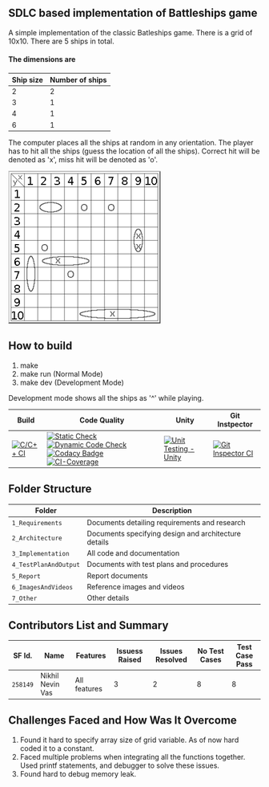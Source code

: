 ## SDLC based implementation of Battleships game

A simple implementation of the classic Batleships game. There is a grid of 10x10. There are 5 ships in total.
#### The dimensions are
Ship size  |Number of ships 
-----------|---------------
2          |2           
3          |1           
4          |1           
6          |1           

The computer places all the ships at random in any orientation. The player has to hit all the ships (guess the location of all the ships). Correct hit will be denoted as 'x', miss hit will be denoted as 'o'.

   ![Battleships](https://github.com/nikhilvas123/battleships-in-c/blob/main/1_Requirements/battleships.png?w=500&h=500&q=100)

## How to build
1. make
2. make run (Normal Mode)
3. make dev (Development Mode)

Development mode shows all the ships as '^' while playing.

Build | Code Quality | Unity | Git Instpector 
|-----|--------------|-------|----------------
[![C/C++ CI](https://github.com/nikhilvas123/battleships-in-c/actions/workflows/c-cpp.yml/badge.svg)](https://github.com/nikhilvas123/battleships-in-c/actions/workflows/c-cpp.yml)|[![Static Check](https://github.com/nikhilvas123/battleships-in-c/actions/workflows/arc-cppcheck.yml/badge.svg)](https://github.com/nikhilvas123/battleships-in-c/actions/workflows/arc-cppcheck.yml) [![Dynamic Code Check](https://github.com/nikhilvas123/battleships-in-c/actions/workflows/dynamic-code-check.yml/badge.svg)](https://github.com/nikhilvas123/battleships-in-c/actions/workflows/dynamic-code-check.yml) [![Codacy Badge](https://app.codacy.com/project/badge/Grade/40bc107218b441f5b104fe14d08c92b5)](https://www.codacy.com/gh/nikhilvas123/battleships-in-c/dashboard?utm_source=github.com&amp;utm_medium=referral&amp;utm_content=nikhilvas123/battleships-in-c&amp;utm_campaign=Badge_Grade) [![CI-Coverage](https://github.com/nikhilvas123/battleships-in-c/actions/workflows/ci-coverage.yml/badge.svg)](https://github.com/nikhilvas123/battleships-in-c/actions/workflows/ci-coverage.yml) | [![Unit Testing - Unity](https://github.com/nikhilvas123/battleships-in-c/actions/workflows/unit-testing.yml/badge.svg)](https://github.com/nikhilvas123/battleships-in-c/actions/workflows/unit-testing.yml) | [![Git Inspector CI](https://github.com/nikhilvas123/battleships-in-c/actions/workflows/arc-gitinspector.yml/badge.svg)](https://github.com/nikhilvas123/battleships-in-c/actions/workflows/arc-gitinspector.yml) | 

## Folder Structure
Folder               | Description
---------------------| -----------------------------------------
`1_Requirements`     | Documents detailing requirements and research
`2_Architecture`     | Documents specifying design and architecture details
`3_Implementation`   | All code and documentation
`4_TestPlanAndOutput`| Documents with test plans and procedures
`5_Report`           | Report documents
`6_ImagesAndVideos`  | Reference images and videos
`7_Other`            | Other details

## Contributors List and Summary

SF Id. |  Name   |    Features    | Issuess Raised |Issues Resolved|No Test Cases|Test Case Pass
-------|---------|----------------|----------------|---------------|-------------|--------------
`258149` | Nikhil Nevin Vas  | All features   | 3    | 2   |8   |8     
   

## Challenges Faced and How Was It Overcome

1. Found it hard to specify array size of grid variable. As of now hard coded it to a constant.
2. Faced multiple problems when integrating all the functions together. Used printf statements, and debugger to solve these issues.
3. Found hard to debug memory leak.
